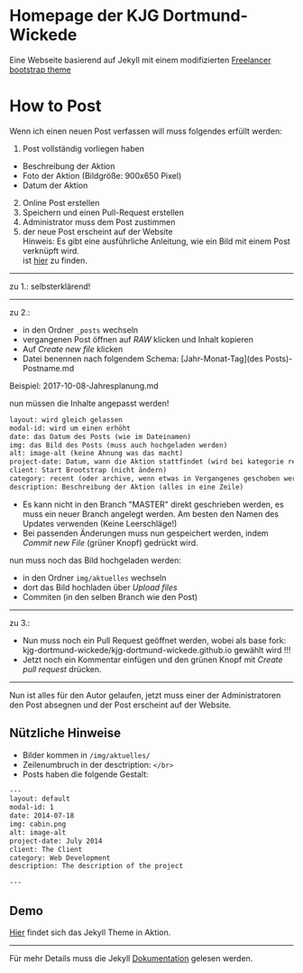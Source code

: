 Homepage der KJG Dortmund-Wickede
=========================

Eine Webseite basierend auf Jekyll mit einem modifizierten [Freelancer bootstrap theme](http://startbootstrap.com/template-overviews/freelancer/)

# How to Post
Wenn ich einen neuen Post verfassen will muss folgendes erfüllt werden:
1. Post vollständig vorliegen haben
- Beschreibung der Aktion
- Foto der Aktion (Bildgröße: 900x650 Pixel)
- Datum der Aktion
2. Online Post erstellen
3. Speichern und einen Pull-Request erstellen
4. Administrator muss dem Post zustimmen
5. der neue Post erscheint auf der Website  
Hinweis: Es gibt eine ausführliche Anleitung, wie ein Bild mit einem Post verknüpft wird.  
ist [hier](https://github.com/kjg-dortmund-wickede/kjg-dortmund-wickede.github.io/blob/master/contributing.md/ "Führt zum contributing") zu finden.

 - - - -
 zu 1.:
selbsterklärend! 
 - - - -
 zu 2.:
 - in den Ordner `_posts` wechseln
 - vergangenen Post öffnen auf _RAW_ klicken und Inhalt kopieren
 - Auf _Create new file_ klicken
 - Datei benennen nach folgendem Schema:
[Jahr-Monat-Tag](des Posts)-Postname.md

Beispiel: 2017-10-08-Jahresplanung.md

nun müssen die Inhalte angepasst werden!
```txt
layout: wird gleich gelassen
modal-id: wird um einen erhöht
date: das Datum des Posts (wie im Dateinamen)
img: das Bild des Posts (muss auch hochgeladen werden)
alt: image-alt (keine Ahnung was das macht)
project-date: Datum, wann die Aktion stattfindet (wird bei kategorie recent angezeigt)
client: Start Brootstrap (nicht ändern)
category: recent (oder archive, wenn etwas in Vergangenes geschoben werden soll)
description: Beschreibung der Aktion (alles in eine Zeile)
```
- Es kann nicht in den Branch "MASTER" direkt geschrieben werden, es muss ein neuer Branch angelegt werden. Am besten den Namen des Updates verwenden (Keine Leerschläge!)
- Bei passenden Änderungen muss nun gespeichert werden, indem _Commit new File_ (grüner Knopf) gedrückt wird.

nun muss noch das Bild hochgeladen werden:
- in den Ordner `img/aktuelles` wechseln
- dort das Bild hochladen über _Upload files_
- Commiten (in den selben Branch wie den Post)

 - - - -
 zu 3.:
- Nun muss noch ein Pull Request geöffnet werden, wobei als base fork: kjg-dortmund-wickede/kjg-dortmund-wickede.github.io gewählt wird !!!
- Jetzt noch ein Kommentar einfügen und den grünen Knopf mit _Create pull request_ drücken.
 - - - -
Nun ist alles für den Autor gelaufen, jetzt muss einer der Administratoren den Post absegnen und der Post erscheint auf der Website.


## Nützliche Hinweise
 - Bilder kommen in `/img/aktuelles/`
 - Zeilenumbruch in der desctription: `</br>`
 - Posts haben die folgende Gestalt:
```txt
---
layout: default
modal-id: 1
date: 2014-07-18
img: cabin.png
alt: image-alt
project-date: July 2014
client: The Client
category: Web Development
description: The description of the project

---
```

## Demo
[Hier](https://kjg-dortmund-wickede.github.io) findet sich das Jekyll Theme in Aktion.

---------
Für mehr Details muss die Jekyll [Dokumentation](http://jekyllrb.com/) gelesen werden.
